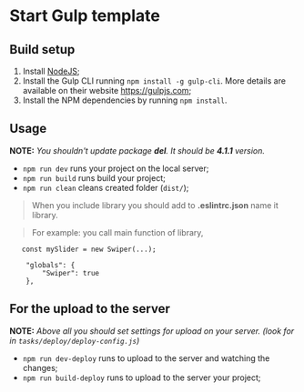 # **Start Gulp template**

## Build setup
1. Install [NodeJS](https://nodejs.org/en/);
2. Install the Gulp CLI running `npm install -g gulp-cli`. More details are available on their website https://gulpjs.com;
3. Install the NPM dependencies by running `npm install`.

## Usage
**NOTE:** _You shouldn't update package **del**. It should be **4.1.1** version._
* `npm run dev` runs your project on the local server;
* `npm run build` runs build your project;
* `npm run clean` cleans created folder (`dist/`);

> When you include library you should add to **.eslintrc.json** name it library.

> For example: you call main function of library,
```
   const mySlider = new Swiper(...);
```
```
    "globals": {
		"Swiper": true
    },
```

## For the upload to the server
**NOTE:** _Above all you should set settings for upload on your server. (look for in `tasks/deploy/deploy-config.js`)_
* `npm run dev-deploy` runs to upload to the server and watching the changes;
* `npm run build-deploy` runs to upload to the server your project;